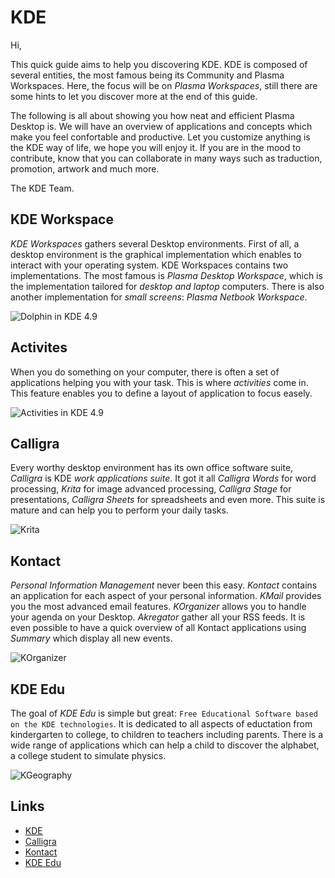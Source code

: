 # KDE

Hi,

This quick guide aims to help you discovering KDE. KDE is composed of several
entities, the most famous being its Community and Plasma Workspaces. Here, the
focus will be on _Plasma Workspaces_, still there are some hints to let you
discover more at the end of this guide.

The following is all about showing you how neat and efficient Plasma Desktop
is. We will have an overview of applications and concepts which make you feel
confortable and productive. Let you customize anything is the KDE way of life,
we hope you will enjoy it. If you are in the mood to contribute, know that
you can collaborate in many ways such as traduction, promotion, artwork
and much more.

The KDE Team.

## KDE Workspace

_KDE Workspaces_ gathers several Desktop environments. First of all, a desktop
environment is the graphical implementation which enables to interact with your
operating system. KDE Workspaces contains two implementations. The most famous
is _Plasma Desktop Workspace_, which is the implementation tailored for
_desktop and laptop_ computers. There is also another implementation for _small
screens_: _Plasma Netbook Workspace_.

![Dolphin in KDE 4.9](https://raw.github.com/KINFOO/kde-booklet/master/images/workspaces/kde49-dolphin_.png "Browsing files in KDE 4.9")

## Activites

When you do something on your computer, there is often a set of applications
helping you with your task. This is where _activities_ come in. This feature
enables you to define a layout of application to focus easely.

![Activities in KDE 4.9](https://raw.github.com/KINFOO/kde-booklet/master/images/workspaces/kde49-link-files-to-activities-cropped.png "Defining an activity")

## Calligra

Every worthy desktop environment has its own office software suite, _Calligra_
is KDE _work applications suite_. It got it all _Calligra Words_ for word
processing, _Krita_ for image advanced processing, _Calligra Stage_ for
presentations, _Calligra Sheets_ for spreadsheets and even more. This suite
is mature and can help you to perform your daily tasks.

![Krita](https://raw.github.com/KINFOO/kde-booklet/master/images/calligra/Krita-showing-the-brush-config-dialog-500x332.png "Krita showing the brush config dialog")

## Kontact

_Personal Information Management_ never been this easy. _Kontact_ contains an
application for each aspect of your personal information. _KMail_ provides you
the most advanced email features. _KOrganizer_ allows you to handle your
agenda on your Desktop. _Akregator_ gather all your RSS feeds. It is even
possible to have a quick overview of all Kontact applications using _Summary_
which display all new events.

![KOrganizer](https://raw.github.com/KINFOO/kde-booklet/master/images/kontact/korganizer.png "KOrganizer in action")

## KDE Edu

The goal of _KDE Edu_ is simple but great: `Free Educational Software based on
the KDE technologies`. It is dedicated to all aspects of eductation from
kindergarten to college, to children to teachers including parents. There is a
wide range of applications which can help a child to discover the alphabet, a
college student to simulate physics.

![KGeography](https://raw.github.com/KINFOO/kde-booklet/master/images/kdeedu/kgeography.png "Learn geography")

## Links

* [KDE](http://www.kde.org)
* [Calligra](http://www.calligra.org)
* [Kontact](http://userbase.kde.org/Kontact)
* [KDE Edu](http://edu.kde.org)
